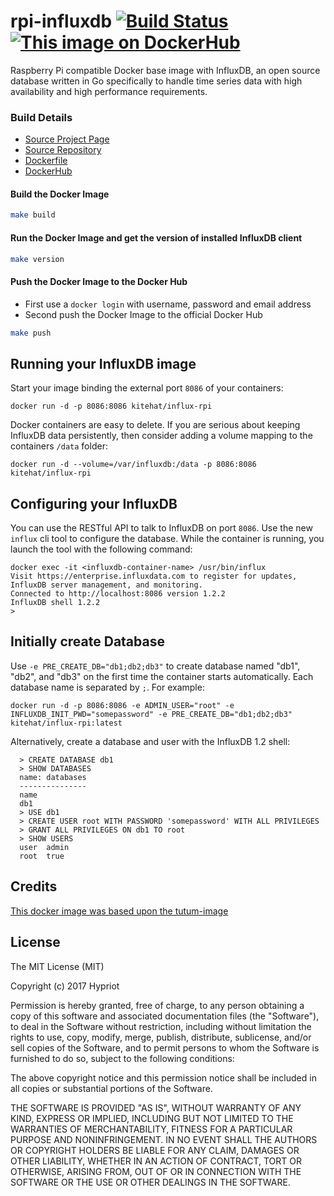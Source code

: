 # rpi-influxdb [![Build Status](https://travis-ci.org/kitehat/rpi-influxdb.svg?branch=master)](https://travis-ci.org/kitehat/rpi-influxdb) [![This image on DockerHub](https://img.shields.io/docker/pulls/kitehat/influx-rpi.svg)](https://hub.docker.com/r/kitehat/influx-rpi/)

Raspberry Pi compatible Docker base image with InfluxDB, an open source database written in Go specifically to handle time series data with high availability and high performance requirements.

### Build Details
- [Source Project Page](https://github.com/kitehat)
- [Source Repository](https://github.com/kitehat/rpi-influxdb)
- [Dockerfile](https://github.com/kitehat/rpi-influxdb/blob/master/Dockerfile)
- [DockerHub](https://registry.hub.docker.com/u/kitehat/rpi-influxdb/)

#### Build the Docker Image
```bash
make build
```

#### Run the Docker Image and get the version of installed InfluxDB client
```bash
make version
```

#### Push the Docker Image to the Docker Hub
* First use a `docker login` with username, password and email address
* Second push the Docker Image to the official Docker Hub

```bash
make push
```

Running your InfluxDB image
---------------------------

Start your image binding the external port `8086` of your containers:

    docker run -d -p 8086:8086 kitehat/influx-rpi

Docker containers are easy to delete. If you are serious about keeping InfluxDB data persistently, then consider adding a volume mapping to the containers `/data` folder:

    docker run -d --volume=/var/influxdb:/data -p 8086:8086 kitehat/influx-rpi

Configuring your InfluxDB
-------------------------

You can use the RESTful API to talk to InfluxDB on port `8086`. Use the new `influx` cli tool to configure the database. While the container is running, you launch the tool with the following command:

  ```
  docker exec -it <influxdb-container-name> /usr/bin/influx
  Visit https://enterprise.influxdata.com to register for updates, InfluxDB server management, and monitoring.
  Connected to http://localhost:8086 version 1.2.2
  InfluxDB shell 1.2.2
  >
  ```

Initially create Database
-------------------------
Use `-e PRE_CREATE_DB="db1;db2;db3"` to create database named "db1", "db2", and "db3" on the first time the container starts automatically. Each database name is separated by `;`. For example:

```docker run -d -p 8086:8086 -e ADMIN_USER="root" -e INFLUXDB_INIT_PWD="somepassword" -e PRE_CREATE_DB="db1;db2;db3" kitehat/influx-rpi:latest```

Alternatively, create a database and user with the InfluxDB 1.2 shell:

```
  > CREATE DATABASE db1
  > SHOW DATABASES
  name: databases
  ---------------
  name
  db1
  > USE db1
  > CREATE USER root WITH PASSWORD 'somepassword' WITH ALL PRIVILEGES
  > GRANT ALL PRIVILEGES ON db1 TO root
  > SHOW USERS
  user  admin
  root  true
```

Credits
-------
[This docker image was based upon the tutum-image](https://github.com/tutumcloud/influxdb)


## License

The MIT License (MIT)

Copyright (c) 2017 Hypriot

Permission is hereby granted, free of charge, to any person obtaining a copy
of this software and associated documentation files (the "Software"), to deal
in the Software without restriction, including without limitation the rights
to use, copy, modify, merge, publish, distribute, sublicense, and/or sell
copies of the Software, and to permit persons to whom the Software is
furnished to do so, subject to the following conditions:

The above copyright notice and this permission notice shall be included in all
copies or substantial portions of the Software.

THE SOFTWARE IS PROVIDED "AS IS", WITHOUT WARRANTY OF ANY KIND, EXPRESS OR
IMPLIED, INCLUDING BUT NOT LIMITED TO THE WARRANTIES OF MERCHANTABILITY,
FITNESS FOR A PARTICULAR PURPOSE AND NONINFRINGEMENT. IN NO EVENT SHALL THE
AUTHORS OR COPYRIGHT HOLDERS BE LIABLE FOR ANY CLAIM, DAMAGES OR OTHER
LIABILITY, WHETHER IN AN ACTION OF CONTRACT, TORT OR OTHERWISE, ARISING FROM,
OUT OF OR IN CONNECTION WITH THE SOFTWARE OR THE USE OR OTHER DEALINGS IN THE
SOFTWARE.
